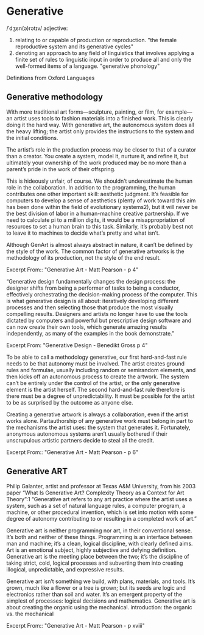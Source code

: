# Generative
/ˈdʒɛn(ə)rətɪv/
adjective: 
1. relating to or capable of production or reproduction.
"the female reproductive system and its generative cycles"
2. denoting an approach to any field of linguistics that involves applying a finite set of rules to linguistic input in order to produce all and only the well-formed items of a language.
"generative phonology"

Definitions from Oxford Languages

## Generative methodology

With more traditional art forms—sculpture, painting, or film, for example—an artist uses tools to
fashion materials into a finished work. This is clearly doing it the hard way. With generative art,
the autonomous system does all the heavy lifting; the artist only provides the instructions to the
system and the initial conditions.

The artist’s role in the production process may be closer to that of a curator than a creator. You
create a system, model it, nurture it, and refine it, but ultimately your ownership of the work
produced may be no more than a parent’s pride in the work of their offspring.

This is hideously unfair, of course. We shouldn’t underestimate the human role in the collaboration.
In addition to the programming, the human contributes one other important skill: aesthetic
judgment. It’s feasible for computers to develop a sense of aesthetics (plenty of work toward this
aim has been done within the field of evolutionary systems2), but it will never be the best division
of labor in a human-machine creative partnership. If we need to calculate pi to a million digits, it
would be a misappropriation of resources to set a human brain to this task. Similarly, it’s probably
best not to leave it to machines to decide what’s pretty and what isn’t.

Although GenArt is almost always abstract in nature, it can’t be defined by the style of the work.
The common factor of generative artworks is the methodology of its production, not the style
of the end result.

Excerpt From:: "Generative Art - Matt Pearson - p 4"

“Generative design fundamentally changes the design process: the designer shifts from being a performer of tasks to being a conductor, effectively orchestrating the decision-making process of the computer. This is what generative design is all about: iteratively developing different processes and then selecting those that produce the most visually compelling results. Designers and artists no longer have to use the tools dictated by computers and powerful but prescriptive design software and can now create their own tools, which generate amazing results independently, as many of the examples in the book demonstrate.”

Excerpt From: "Generative Design - Benedikt Gross p 4"

To be able to call a methodology generative, our first hard-and-fast rule needs to be that autonomy
must be involved. The artist creates ground rules and formulae, usually including random or semirandom
elements, and then kicks off an autonomous process to create the artwork. The system
can’t be entirely under the control of the artist, or the only generative element is the artist herself.
The second hard-and-fast rule therefore is there must be a degree of unpredictability. It must be
possible for the artist to be as surprised by the outcome as anyone else.

Creating a generative artwork is always a collaboration, even if the artist works alone. Partauthorship
of any generative work must belong in part to the mechanisms the artist uses: the
system that generates it. Fortunately, anonymous autonomous systems aren’t usually bothered
if their unscrupulous artistic partners decide to steal all the credit.

Excerpt From:: "Generative Art - Matt Pearson - p 6"

## Generative ART

Philip Galanter, artist and professor at Texas A&M University, from his 2003 paper “What Is Generative Art? Complexity Theory as a Context for Art Theory”:1 “Generative art refers to any art practice where the artist uses a system, such as a set of natural language rules, a computer program, a machine, or other procedural invention, which is set into motion with some degree of autonomy contributing to or resulting in a completed work of art.”


Generative art is neither programming nor art, in their conventional sense. It’s both and neither
of these things. Programming is an interface between man and machine; it’s a clean, logical
discipline, with clearly defined aims. Art is an emotional subject, highly subjective and defying
definition. Generative art is the meeting place between the two; it’s the discipline of taking
strict, cold, logical processes and subverting them into creating illogical, unpredictable, and
expressive results.

Generative art isn’t something we build, with plans, materials, and tools. It’s grown, much like a
flower or a tree is grown; but its seeds are logic and electronics rather than soil and water. It’s an
emergent property of the simplest of processes: logical decisions and mathematics. Generative
art is about creating the organic using the mechanical.
introduction: the organic
vs. the mechanical

Excerpt From:: "Generative Art - Matt Pearson - p xviii"
